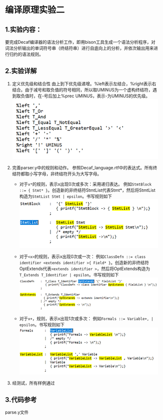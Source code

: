 # 编译原理实验二
## 1.实验内容： 
要完成Decaf编译器的语法分析工作，即用bison工具生成一个语法分析程序，对词法分析输出的单词符号串（终结符串）进行自底向上的分析，并依次输出用来进行归约的语法规则。

## 2.实验详解
1. 定义优先级和结合性
由上到下优先级递增。%left表示左结合，%right表示右结合。由于减号和取负值的符号相同，所以取UMINUS为一个虚构终结符，遇到取负值时，在-号后加上%prec UMINUS，表示-为UMINUS的优先级。
![1](https://github.com/CloserWU/Interstellar_Document/raw/master/image/0.png)


2. 完善parser.y中的规则和动作。
参照Decaf_language.rtf中的表达式。所有终结符都取小写字母，非终结符开头为大写字母。  

	- 对于`x*`的规则，表示x出现0次或多次：采用递归表达。
例如`StmtBlock ::= { Stmt* }`。创造新的非终结符StmtList代表Stmt*，然后将StmtList构造为`StmtList Stmt | epsilon`。书写规则如下
![2](https://github.com/CloserWU/Interstellar_Document/raw/master/image/1.png)



	- 对于`<x>`的规则，表示x出现0次或一次：
例如`ClassDefn ::= class identifier <extends identifier >{ Field* }`。创造新的非终结符OptExtends代表`<extends identifier >`，然后将OptExtends构造为`T_Extends T_Identifier | epsilon`。书写规则如下
![](https://github.com/CloserWU/Interstellar_Document/raw/master/image/2.png)

	- 对于`x+`，规则，表示x出现1次或多次：
例如`Formals ::= Variable+, | epsilon`。书写规则如下
![](https://github.com/CloserWU/Interstellar_Document/raw/master/image/3.png)

3. 经测试，所有样例通过

## 3.代码参考

parse.y文件  
